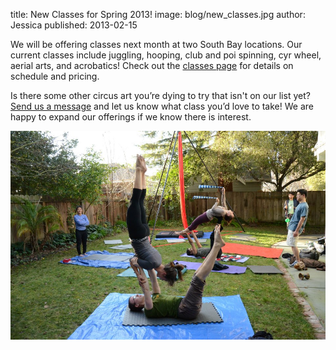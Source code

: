 title: New Classes for Spring 2013!
image: blog/new_classes.jpg
author: Jessica
published: 2013-02-15

We will be offering classes next month at two South Bay locations. Our current classes include juggling, hooping, club and poi spinning, cyr wheel, aerial arts, and acrobatics! Check out the [classes page](/classes/) for details on schedule and pricing. 

Is there some other circus art you’re dying to try that isn't on our list yet? [Send us a message](/contact/) and let us know what class you’d love to take! We are happy to expand our offerings if we know there is interest.

<img src="/static/img/blog/new_classes.jpg" class="blog-image center">